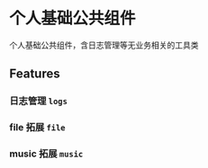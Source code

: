 # 个人基础公共组件

个人基础公共组件，含日志管理等无业务相关的工具类

## Features

### 日志管理 `logs`

### file 拓展 `file`

### music 拓展 `music`

